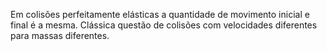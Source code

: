 Em colisões perfeitamente elásticas a quantidade de movimento inicial e final é a mesma. Clássica questão de colisões com velocidades diferentes para massas diferentes.

